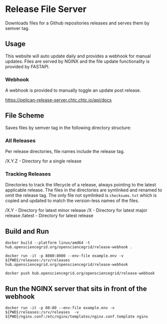 # Release File Server

Downloads files for a Github repositories releases and serves them by semver tag.

## Usage

This website will auto update daily and provides a webhook for manual updates. Files are served by NGINX and the 
file update functionality is provided by FASTAPI.

### Webhook

A webhook is provided to manually toggle an update post release.

https://pelican-release-server.chtc.chtc.io/api/docs

## File Scheme

Saves files by semver tag in the following directory structure:

### All Releases

Per release directories, file names include the release tag.

/X.Y.Z - Directory for a single release

### Tracking Releases

Directories to track the lifecycle of a release, always pointing to the latest applicable release. The files in the 
directories are symlinked and renamed to omit the release tag. The only file not symlinked is `checksums.txt` which is 
copied and updated to match the version-less names of the files.

/X.Y - Directory for latest minor release
/X - Directory for latest major release
/latest - Directory for latest release

## Build and Run

```shell
docker build --platform linux/amd64 -t hub.opensciencegrid.org/opensciencegrid/release-webhook .
```

```shell
docker run -it -p 8080:8000 --env-file example.env -v ${PWD}/releases:/srv/releases hub.opensciencegrid.org/opensciencegrid/release-webhook
```

```shell
docker push hub.opensciencegrid.org/opensciencegrid/release-webhook
```

## Run the NGINX server that sits in front of the webhook

```shell
docker run -it -p 80:80 --env-file example.env -v ${PWD}/releases:/srv/releases  -v ${PWD}/nginx.conf:/etc/nginx/templates/nginx.conf.template nginx
```
